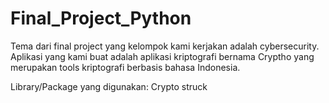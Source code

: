 # Final_Project_Python


Tema dari final project yang kelompok kami kerjakan adalah cybersecurity.
Aplikasi yang kami buat adalah aplikasi kriptografi bernama Cryptho yang merupakan tools kriptografi berbasis bahasa Indonesia.

Library/Package yang digunakan:
Crypto
struck
